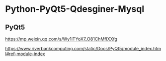 # Python-PyQt5-Qdesginer-Mysql

## PyQt5

<https://mp.weixin.qq.com/s/Wy1iTYoX7_O81ChMflXXfg>

<https://www.riverbankcomputing.com/static/Docs/PyQt5/module_index.html#ref-module-index>
